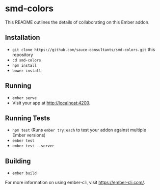 # smd-colors

This README outlines the details of collaborating on this Ember addon.

## Installation

- `git clone https://github.com/sauce-consultants/smd-colors.git` this repository
- `cd smd-colors`
- `npm install`
- `bower install`

## Running

- `ember serve`
- Visit your app at <http://localhost:4200>.

## Running Tests

- `npm test` (Runs `ember try:each` to test your addon against multiple Ember versions)
- `ember test`
- `ember test --server`

## Building

- `ember build`

For more information on using ember-cli, visit <https://ember-cli.com/>.

